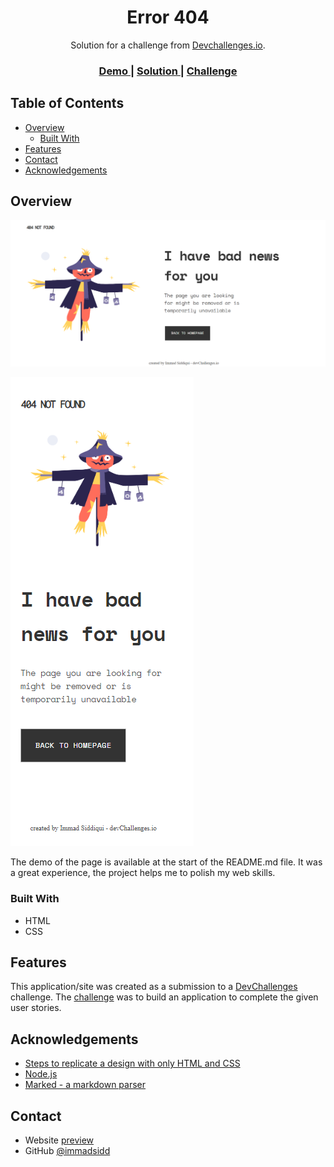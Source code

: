 <!-- Please update value in the {}  -->

<h1 align="center">Error 404</h1>

<div align="center">
   Solution for a challenge from  <a href="http://devchallenges.io" target="_blank">Devchallenges.io</a>.
</div>

<div align="center">
  <h3>
    <a href="https://{your-demo-link.your-domain}">
      Demo
    </a>
    <span> | </span>
    <a href="https://{your-url-to-the-solution}">
      Solution
    </a>
    <span> | </span>
    <a href="https://devchallenges.io/challenges/wBunSb7FPrIepJZAg0sY">
      Challenge
    </a>
  </h3>
</div>

<!-- TABLE OF CONTENTS -->

## Table of Contents

- [Overview](#overview)
  - [Built With](#built-with)
- [Features](#features)
- [Contact](#contact)
- [Acknowledgements](#acknowledgements)

<!-- OVERVIEW -->

## Overview
![screenshot](https://raw.githubusercontent.com/immadsidd/immadsidd.Error-404/main/404-not-found-master/laptop.PNG)

![screenshot](https://raw.githubusercontent.com/immadsidd/immadsidd.Error-404/main/404-not-found-master/mobile.PNG)


The demo of the page is available at the start of the README.md file. It was a great experience, the project helps me to polish my web skills.


### Built With

<ul>
   <li> HTML </Li>
    <li> CSS </li>
      </ul>

## Features

<!-- List the features of your application or follow the template. Don't share the figma file here :) -->

This application/site was created as a submission to a [DevChallenges](https://devchallenges.io/challenges) challenge. The [challenge](https://devchallenges.io/challenges/wBunSb7FPrIepJZAg0sY) was to build an application to complete the given user stories.


## Acknowledgements

<!-- This section should list any articles or add-ons/plugins that helps you to complete the project. This is optional but it will help you in the future. For exmpale -->

- [Steps to replicate a design with only HTML and CSS](https://devchallenges-blogs.web.app/how-to-replicate-design/)
- [Node.js](https://nodejs.org/)
- [Marked - a markdown parser](https://github.com/chjj/marked)

## Contact

- Website [preview](https://immadsidd.github.io/immadsidd.Error-404/404-not-found-master/index.html)
- GitHub [@immadsidd](https://github.com/immadsidd)

